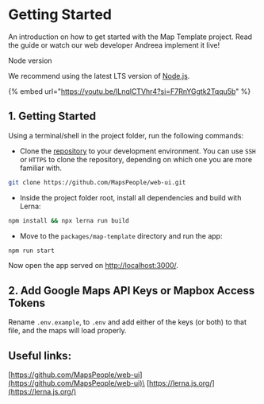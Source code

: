 # Getting Started

An introduction on how to get started with the Map Template project. Read the guide or watch our web developer Andreea implement it live!

Node version

We recommend using the latest LTS version of [Node.js](https://nodejs.org/en/).



{% embed url="https://youtu.be/ILnqlCTVhr4?si=F7RnYGgtk2Tqqu5b" %}

## 1. Getting Started[​](https://docs.mapsindoors.com/web-map-template#getting-started)

Using a terminal/shell in the project folder, run the following commands:

* Clone the [repository](https://github.com/MapsPeople/web-ui) to your development environment. You can use `SSH` or `HTTPS` to clone the repository, depending on which one you are more familiar with.

```bash
git clone https://github.com/MapsPeople/web-ui.git
```

* Inside the project folder root, install all dependencies and build with Lerna:

```bash
npm install && npx lerna run build
```

* Move to the `packages/map-template` directory and run the app:

```bash
npm run start
```

Now open the app served on [http://localhost:3000/](http://localhost:3000/).

## 2. Add Google Maps API Keys or Mapbox Access Tokens[​](https://docs.mapsindoors.com/web-map-template#add-google-maps-api-keys-or-mapbox-access-tokens) <a href="#add-google-maps-api-keys-or-mapbox-access-tokens" id="add-google-maps-api-keys-or-mapbox-access-tokens"></a>

Rename `.env.example`, to `.env` and add either of the keys (or both) to that file, and the maps will load properly.

## Useful links:

[https://github.com/MapsPeople/web-ui](https://github.com/MapsPeople/web-ui)\
[https://lerna.js.org/](https://lerna.js.org/)
